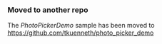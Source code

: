 ### Moved to another repo

The *PhotoPickerDemo* sample has been moved to https://github.com/tkuenneth/photo_picker_demo
